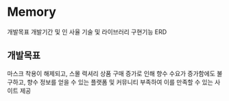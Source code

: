 # Memory
개발목표
개발기간 및 인
사율 기술 및 라이브러리
구현기능
ERD

<h2 tabindex="-1" dir="auto">
개발목표
</h2>
<p dir="auto">마스크 착용이 해제되고, 스몰 력셔리 상품 구매 증가로 인해 향수 수요가 증가함에도 불구하고, 향수 정보를 얻을 수 있는 플랫폼 및 커뮤니티 부족하여 이를 만족할 수 있는 사이트 제공</p>
